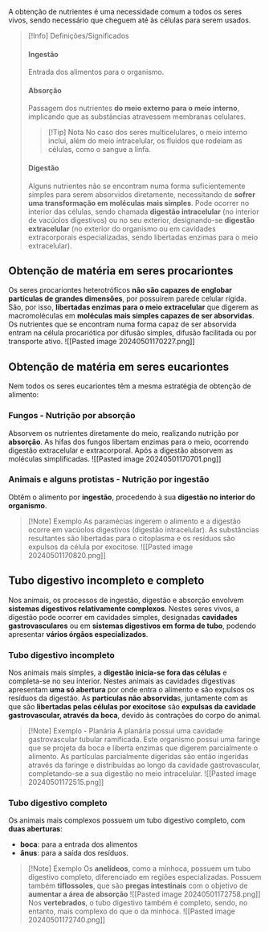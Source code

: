 A obtenção de nutrientes é uma necessidade comum a todos os seres vivos, sendo necessário que cheguem até às células para serem usados.

> [!Info] Definições/Significados
> #### Ingestão
> Entrada dos alimentos para o organismo.
> #### Absorção
> Passagem dos nutrientes **do meio externo para o meio interno**, implicando que as substâncias atravessem membranas celulares.
> >[!Tip] Nota 
> >No caso dos seres multicelulares, o meio interno inclui, além do meio intracelular, os fluidos que rodeiam as células, como o sangue a linfa.
> #### Digestão
> Alguns nutrientes não se encontram numa forma suficientemente simples para serem absorvidos diretamente, necessitando de **sofrer uma transformação em moléculas mais simples**.
> Pode ocorrer no interior das células, sendo chamada **digestão intracelular** (no interior de vacúolos digestivos) ou no seu exterior, designando-se **digestão extracelular** (no exterior do organismo ou em cavidades extracorporais especializadas, sendo libertadas enzimas para o meio extracelular).

## Obtenção de matéria em seres procariontes
 
Os seres procariontes heterotróficos **não são capazes de englobar partículas de grandes dimensões**, por possuírem parede celular rígida. São, por isso, **libertadas enzimas para o meio extracelular** que digerem as macromoléculas em **moléculas mais simples capazes de ser absorvidas**.
Os nutrientes que se encontram numa forma capaz de ser absorvida entram na célula procariótica por difusão simples, difusão facilitada ou por transporte ativo.
![[Pasted image 20240501170227.png]]
## Obtenção de matéria em seres eucariontes
Nem todos os seres eucariontes têm a mesma estratégia de obtenção de alimento:
### Fungos - Nutrição por absorção
Absorvem os nutrientes diretamente do meio, realizando nutrição por **absorção**.
As hifas dos fungos libertam enzimas para o meio, ocorrendo digestão extracelular e extracorporal. Após a digestão absorvem as moléculas simplificadas.
![[Pasted image 20240501170701.png]]
### Animais e alguns protistas - Nutrição por ingestão
Obtêm o alimento por **ingestão**, procedendo à sua **digestão no interior do organismo**.
>[!Note] Exemplo
>As paramécias ingerem o alimento e a digestão ocorre em vacúolos digestivos (digestão intracelular). As substâncias resultantes são libertadas para o citoplasma e os resíduos são expulsos da célula por exocitose.
>![[Pasted image 20240501170820.png]]

## Tubo digestivo incompleto e completo
 
Nos animais, os processos de ingestão, digestão e absorção envolvem **sistemas digestivos relativamente complexos**.
Nestes seres vivos, a digestão pode ocorrer em cavidades simples, designadas **cavidades gastrovasculares** ou em **sistemas digestivos em forma de tubo**, podendo apresentar **vários órgãos especializados**.
### Tubo digestivo incompleto
Nos animais mais simples, a **digestão inicia-se fora das células** e completa-se no seu interior. Nestes animais as cavidades digestivas apresentam **uma só abertura** por onde entra o alimento e são expulsos os resíduos da digestão. As **partículas não absorvida**s, juntamente com as que são **libertadas pelas células por exocitose** são **expulsas da cavidade gastrovascular, através da boca**, devido às contrações do corpo do animal.
>[!Note] Exemplo - Planária
>A planária possui uma cavidade gastrovascular tubular ramificada. Este organismo possui uma faringe que se projeta da boca e liberta enzimas que digerem parcialmente o alimento. As partículas parcialmente digeridas são então ingeridas através da faringe e distribuídas ao longo da cavidade gastrovascular, completando-se a sua digestão no meio intracelular.
>![[Pasted image 20240501172515.png]]

### Tubo digestivo completo
Os animais mais complexos possuem um tubo digestivo completo, com **duas aberturas**:
- **boca**: para a entrada dos alimentos
- **ânus**: para a saída dos resíduos.

> [!Note] Exemplo
> Os **anelídeos**, como a minhoca, possuem um tubo digestivo completo, diferenciado em regiões especializadas.
> Possuem também **tiflossoles**, que são **pregas intestinais** com o objetivo de **aumentar a área de absorção**
> ![[Pasted image 20240501172758.png]]
> Nos **vertebrados**, o tubo digestivo também é completo, sendo, no entanto, mais complexo do que o da minhoca.
> ![[Pasted image 20240501172740.png]]

